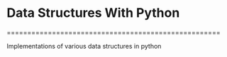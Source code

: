 # Data Structures With Python
====================================================

Implementations of various data structures in python 

